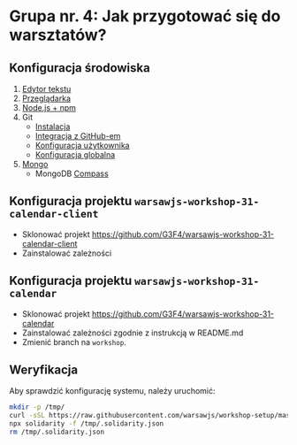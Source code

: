 # Grupa nr. 4: Jak przygotować się do warsztatów?

## Konfiguracja środowiska

1. [Edytor tekstu](/workshop-setup/partials/edytor-tekstu.html)
2. [Przeglądarka](/workshop-setup/partials/przegladarka.html)
3. [Node.js + npm](/workshop-setup/partials/node+npm.html)
4. Git
    + [Instalacja](/workshop-setup/partials/git-instalacja.html)
    + [Integracja z GitHub-em](/workshop-setup/partials/git-integracja-z-github.html)
    + [Konfiguracja użytkownika](/workshop-setup/partials/git-konfiguracja-uzytkownika.html)
    + [Konfiguracja globalna](/workshop-setup/partials/git-konfiguracja-globalna.html)
5. [Mongo](https://docs.mongodb.com/manual/installation/)
    + MongoDB [Compass](https://www.mongodb.com/download-center/compass)

## Konfiguracja projektu `warsawjs-workshop-31-calendar-client`

* Sklonować projekt <https://github.com/G3F4/warsawjs-workshop-31-calendar-client>
* Zainstalować zależności

## Konfiguracja projektu `warsawjs-workshop-31-calendar`

* Sklonować projekt <https://github.com/G3F4/warsawjs-workshop-31-calendar>
* Zainstalować zależności zgodnie z instrukcją w README.md
* Zmienić branch na `workshop`.

## Weryfikacja

Aby sprawdzić konfigurację systemu, należy uruchomić:

```bash
mkdir -p /tmp/
curl -sSL https://raw.githubusercontent.com/warsawjs/workshop-setup/master/31/.solidarity.json > /tmp/.solidarity.json
npx solidarity -f /tmp/.solidarity.json
rm /tmp/.solidarity.json
```
